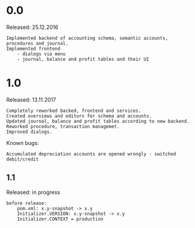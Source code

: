 
# 0.0
Released: 25.12.2016

	Implemented backend of accounting schema, semantic accounts, procedures and journal.
	Implemented frontend
	    - dialogs via menu
	    - journal, balance and profit tables and their UI

# 1.0
Released: 13.11.2017

    Completely reworked backed, frontend and services. 
    Created overviews and editors for schema and accounts. 
    Updated journal, balance and profit tables according to new backend.
    Reworked procedure, transaction managemet.
    Improved dialogs.
    
Known bugs:

    Accumulated depreciation accounts are opened wrongly - switched debit/credit 
        
## 1.1
Released: in progress

    before release: 
        pom.xml: x.y-snapshot -> x.y
        Initializer.VERSION: x.y-snapshot -> x.y
        Initializer.CONTEXT = production